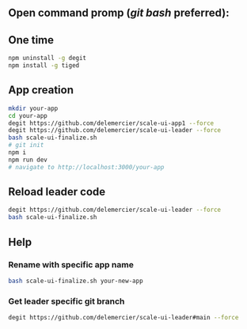 ## Open command promp (_git bash_ preferred):

## One time
```bash
npm uninstall -g degit
npm install -g tiged
```

## App creation
```bash
mkdir your-app
cd your-app
degit https://github.com/delemercier/scale-ui-app1 --force
degit https://github.com/delemercier/scale-ui-leader --force
bash scale-ui-finalize.sh
# git init
npm i
npm run dev
# navigate to http://localhost:3000/your-app
```

## Reload leader code
```bash
degit https://github.com/delemercier/scale-ui-leader --force
bash scale-ui-finalize.sh
```

## Help
### Rename with specific app name
```bash
bash scale-ui-finalize.sh your-new-app
```

### Get leader specific git branch
```bash
degit https://github.com/delemercier/scale-ui-leader#main --force
```
